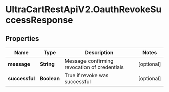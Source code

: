 # UltraCartRestApiV2.OauthRevokeSuccessResponse

## Properties

Name | Type | Description | Notes
------------ | ------------- | ------------- | -------------
**message** | **String** | Message confirming revocation of credentials | [optional] 
**successful** | **Boolean** | True if revoke was successful | [optional] 


